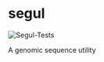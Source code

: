 # segul
![Segul-Tests](https://github.com/hhandika/segul/workflows/Segul-Tests/badge.svg)

A genomic sequence utility
